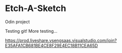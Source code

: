 # Etch-A-Sketch
Odin project

Testing git!
More testing...

https://prod.liveshare.vsengsaas.visualstudio.com/join?E35AFA1CB681BE4CE8F29E4EC18B11CEA65D
